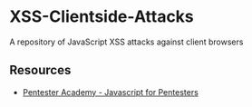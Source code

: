 # XSS-Clientside-Attacks
A repository of JavaScript XSS attacks against client browsers
## Resources
+ [Pentester Academy - Javascript for Pentesters](https://www.pentesteracademy.com/course?id=11)
